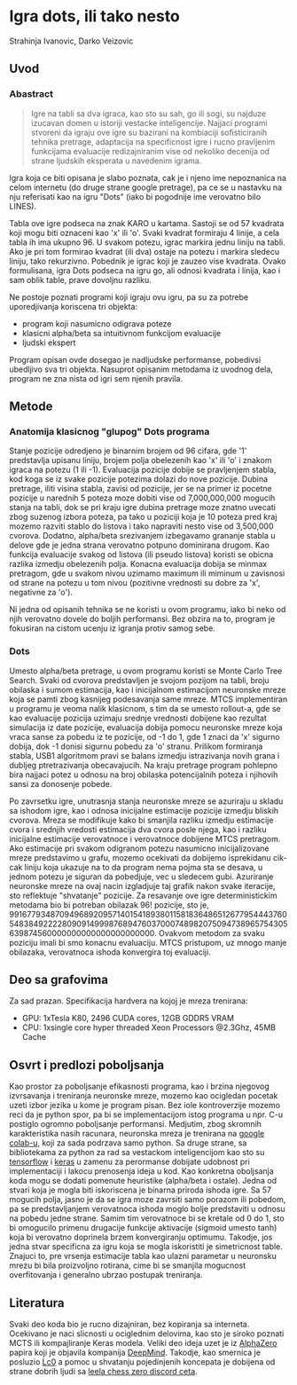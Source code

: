 # Igra dots, ili tako nesto

Strahinja Ivanovic, Darko Veizovic


## Uvod

### Abastract
> Igre na tabli sa dva igraca, kao sto su sah, go ili sogi, su najduze izucavan
> domen u istoriji vestacke inteligencije. Najjaci programi stvoreni da igraju
> ove igre su bazirani na kombiaciji sofisticiranih tehnika pretrage, adaptacija
> na specificnost igre i rucno pravljenim funkcijama evaluacije redizajniranim
> vise od nekoliko decenija od strane ljudskih eksperata u navedenim igrama.

Igra koja ce biti opisana je slabo poznata, cak je i njeno ime nepoznanica na celom
internetu (do druge strane google pretrage), pa ce se u nastavku na nju referisati
kao na igru "Dots" (iako bi pogodnije ime verovatno bilo LINES).

Tabla ove igre podseca na znak KARO u kartama. Sastoji se od 57 kvadrata koji mogu
biti oznaceni kao 'x' ili 'o'. Svaki kvadrat formiraju 4 linije, a cela tabla ih
ima ukupno 96. U svakom potezu, igrac markira jednu liniju na tabli. Ako je pri tom
formirao kvadrat (ili dva) ostaje na potezu i markira sledecu liniju, tako rekurzivno.
Pobednik je igrac koji je zauzeo vise kvadrata. Ovako formulisana, igra Dots podseca na
igru go, ali odnosi kvadrata i linija, kao i sam oblik table, prave dovoljnu razliku.


Ne postoje poznati programi koji igraju ovu igru, pa su za potrebe uporedjivanja
koriscena tri objekta:
  -  program koji nasumicno odigrava poteze
  -  klasicni alpha/beta sa intuitivnom funkcijom evaluacije
  -  ljudski ekspert

Program opisan ovde dosegao je nadljudske performanse,
pobedivsi ubedljivo sva tri objekta. Nasuprot opisanim metodama iz uvodnog dela,
program ne zna nista od igri sem njenih pravila.



## Metode


### Anatomija klasicnog "glupog" Dots programa

Stanje pozicije odredjeno je binarnim brojem od 96 cifara, gde
'1' predstavlja upisanu liniju, brojem polja obelezenih kao
'x' ili 'o' i znakom igraca na potezu (1 ili -1).
Evaluacija pozicije dobije se pravljenjem stabla, kod koga se iz
svake pozicije potezima dolazi do nove pozicije.
Dubina pretrage, iliti visina stabla, zavisi od pozicije, jer se
na primer iz pocetne pozicije u narednih 5 poteza moze dobiti vise
od 7,000,000,000 mogucih stanja na tabli, dok se pri kraju igre
dubina pretrage moze znatno uvecati zbog suzenog izbora poteza, pa tako
u poziciji koja je 10 poteza pred kraj mozemo razviti stablo do listova
i tako napraviti nesto vise od 3,500,000 cvorova.
Dodatno, alpha/beta srezivanjem izbegavamo grananje stabla u delove
gde je jedna strana verovatno potpuno dominirana drugom.
Kao funkcija evaluacije svakog od listova (ili pseudo listova) koristi
se obicna razlika izmedju obelezenih polja. Konacna evaluacija dobija se
minmax pretragom, gde u svakom nivou uzimamo maximum ili miminum u zavisnosi od
strane na potezu u tom nivou (pozitivne vrednosti su dobre za 'x', negativne za 'o').

Ni jedna od opisanih tehnika se ne koristi u ovom programu, iako bi neko od njih
verovatno dovele do boljih performansi. Bez obzira na to, program je fokusiran
na cistom ucenju iz igranja protiv samog sebe.

### Dots

Umesto alpha/beta pretrage, u ovom programu koristi se Monte Carlo Tree Search.
Svaki od cvorova predstavljen je svojom pozijom na tabli, broju obilaska i sumom
estimacija, kao i inicijalnom estimacijom neuronske mreze koja se pamti zbog
kasnijeg podesavanja same mreze. MTCS implementiran u programu je veoma nalik
klasicnom, s tim da se umesto rollout-a, gde se kao evaluacije pozicija uzimaju
srednje vrednosti dobijene kao rezultat simulacija iz date pozicije, evaluacija
dobija pomocu neuronske mreze koja vraca sanse za pobedu iz te pozicije, od -1 do 1,
gde 1 znaci da 'x' sigurno dobija, dok -1 donisi sigurnu pobedu za 'o' stranu.
Prilikom formiranja stabla, USB1 algoritmom pravi se balans izmedju istrazivanja novih
grana i dubljeg ptretrazivanja obecavajucih. Na kraju pretrage program pohlepno
bira najjaci potez u odnosu na broj obilaska potencijalnih poteza i njihovih sansi za
donosenje pobede.

Po zavrsetku igre, unutrasnja stanja neuronske mreze se azuriraju u skladu sa
ishodom igre, kao i odnosa inicijalne estimacije pozicije izmedju bliskih cvorova.
Mreza se modifikuje kako bi smanjila razliku izmedju estimacije cvora i srednjih vredosti
estimacija dva cvora posle njega, kao i razliku inicijalne estimacije verovatnoce i
verovatnoce dobijene MTCS pretragom. Ako estimacije pri svakom odigranom potezu nasumicno
inicijalizovane mreze predstavimo u grafu, mozemo ocekivati da dobijemo isprekidanu
cik-cak liniju koja ukazuje na to da program nema pojma sta se desava, u jednom potezu
je siguran da pobedjuje, vec u sledecem gubi. Azuriranje neuronske mreze na ovaj nacin
izgladjuje taj grafik nakon svake iteracije, sto reflektuje "shvatanje" pozicije.
Za resavanje ove igre deterministickim metodama bio bi potreban obilazak 96! pozicije,
sto je, 991677934870949689209571401541893801158183648651267795444376054838492222809091499987689476037000748982075094738965754305639874560000000000000000000000.
Ovakvom metodom za svaku poziciju imali bi smo konacnu evaluaciju. MTCS pristupom,
uz mnogo manje obilazaka, verovatnoca ishoda konvergira toj evaluaciji.

## Deo sa grafovima

Za sad prazan.
Specifikacija hardvera na kojoj je mreza trenirana:
  -  GPU: 1xTesla K80, 2496 CUDA cores, 12GB GDDR5 VRAM
  -  CPU: 1xsingle core hyper threaded Xeon Processors @2.3Ghz, 45MB Cache



## Osvrt i predlozi poboljsanja

Kao prostor za poboljsanje efikasnosti programa, kao i brzina njegovog
izvrsavanja i treniranja neuronske mreze, mozemo kao ocigledan pocetak uzeti
izbor jezika u kome je program pisan. Bez iole kontroverzije mozemo reci
da je python spor, pa bi se implementacijom istog programa u npr. C-u postiglo
ogromno poboljsanje performansi. Medjutim, zbog skromnih karakteristika nasih
racunara, neuronska mreza je trenirana na [google colab-u](https://colab.research.google.com),
koji za sada podrzava samo python. Sa druge strane, sa bibliotekama za python
za rad sa vestackom inteligencijom kao sto su [tensorflow](https://tensorflow.org) i [keras](keras.io)
u zamenu za perormanse dobijate udobnost pri implementaciji i lakocu prenosenja
ideja u kod.
Kao konkretna oboljsanja koda mogu se dodati pomenute heuristike (alpha/beta i ostale).
Jedna od stvari koja je mogla biti iskoriscena je binarna priroda ishoda igre.
Sa 57 mogucih polja, jasno je da se igra moze zavrsiti samo porazom ili pobedom, pa
se predstavljanjem verovatnoca ishoda moglo bolje predstaviti u odnosu na pobedu jedne strane.
Samim tim verovatnoce bi se kretale od 0 do 1, sto bi omogucilo primenu drugacije
funkcije aktivacije (sigmoid umesto tanh) koja bi verovatno doprinela brzem konvergiranju
optimumu.
Takodje, jos jedna stvar specificna za igru koja se mogla iskoristiti je simetricnost table.
Znajuci to, pre vrsenja estimacije tabla kao ulazni parametar u neuronsku mrezu bi
bila proizvoljno rotirana, cime bi se smanjila mogucnost overfitovanja i generalno
ubrzao postupak treniranja.


## Literatura

Svaki deo koda bio je rucno dizajniran, bez kopiranja sa interneta.
Ocekivano je naci slicnosti u ociglednim delovima, kao sto je siroko poznati MCTS
ili kompajliranje Keras modela.
Veliki deo ideja uzet je iz [AlphaZero](http://deepmind.com/blog/alphazero-shedding-new-light-grand-games-chess-shogi-and-go/) papira koji je objavila
kompanija [DeepMind](http://deepmind.com).
Takodje, kao smernica je posluzio [Lc0](https://lczero.org) a pomoc u
shvatanju pojedinjenih koncepata je dobijena od strane dobrih ljudi sa
[leela chess zero discord ceta](https://discord.gg/pKujYxD).

